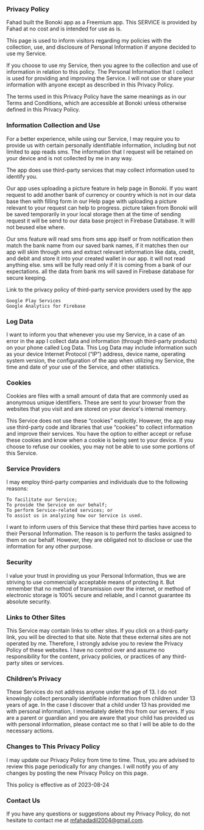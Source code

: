 ### Privacy Policy

Fahad built the Bonoki app as a Freemium app. This SERVICE is provided by Fahad at no cost and is intended for use as is.

This page is used to inform visitors regarding my policies with the collection, use, and disclosure of Personal Information if anyone decided to use my Service.

If you choose to use my Service, then you agree to the collection and use of information in relation to this policy. The Personal Information that I collect is used for providing and improving the Service. I will not use or share your information with anyone except as described in this Privacy Policy.

The terms used in this Privacy Policy have the same meanings as in our Terms and Conditions, which are accessible at Bonoki unless otherwise defined in this Privacy Policy.

### Information Collection and Use

For a better experience, while using our Service, I may require you to provide us with certain personally identifiable information, including but not limited to app reads sms. The information that I request will be retained on your device and is not collected by me in any way.

The app does use third-party services that may collect information used to identify you.

Our app uses uploading a picture feature in help page in Bonoki. If you want request to add another bank of currency or country which is not in our data base then with filling form in our Help page with uploading a picture relevant to your request can help to progress. picture taken from Bonoki will be saved temporarily in your local storage then at the time of sending request it will be send to our data base project in Firebase Database. It willl not beused else where.

Our sms feature will read sms from sms app itself or from notification then match the bank name from our saved bank names, if it matches then our app will skim through sms and extract relevant information like data, credit, and debit and store it into your created wallet in our app. it will not read anything else. sms will be fully read only if it is coming from a bank of our expectations. all the data from bank ms will saved in Firebase database for secure keeping.

Link to the privacy policy of third-party service providers used by the app

    Google Play Services
    Google Analytics for Firebase

### Log Data

I want to inform you that whenever you use my Service, in a case of an error in the app I collect data and information (through third-party products) on your phone called Log Data. This Log Data may include information such as your device Internet Protocol (“IP”) address, device name, operating system version, the configuration of the app when utilizing my Service, the time and date of your use of the Service, and other statistics.

### Cookies

Cookies are files with a small amount of data that are commonly used as anonymous unique identifiers. These are sent to your browser from the websites that you visit and are stored on your device's internal memory.

This Service does not use these “cookies” explicitly. However, the app may use third-party code and libraries that use “cookies” to collect information and improve their services. You have the option to either accept or refuse these cookies and know when a cookie is being sent to your device. If you choose to refuse our cookies, you may not be able to use some portions of this Service.

### Service Providers

I may employ third-party companies and individuals due to the following reasons:

    To facilitate our Service;
    To provide the Service on our behalf;
    To perform Service-related services; or
    To assist us in analyzing how our Service is used.

I want to inform users of this Service that these third parties have access to their Personal Information. The reason is to perform the tasks assigned to them on our behalf. However, they are obligated not to disclose or use the information for any other purpose.

### Security

I value your trust in providing us your Personal Information, thus we are striving to use commercially acceptable means of protecting it. But remember that no method of transmission over the internet, or method of electronic storage is 100% secure and reliable, and I cannot guarantee its absolute security.

### Links to Other Sites

This Service may contain links to other sites. If you click on a third-party link, you will be directed to that site. Note that these external sites are not operated by me. Therefore, I strongly advise you to review the Privacy Policy of these websites. I have no control over and assume no responsibility for the content, privacy policies, or practices of any third-party sites or services.

### Children’s Privacy

These Services do not address anyone under the age of 13. I do not knowingly collect personally identifiable information from children under 13 years of age. In the case I discover that a child under 13 has provided me with personal information, I immediately delete this from our servers. If you are a parent or guardian and you are aware that your child has provided us with personal information, please contact me so that I will be able to do the necessary actions.

### Changes to This Privacy Policy

I may update our Privacy Policy from time to time. Thus, you are advised to review this page periodically for any changes. I will notify you of any changes by posting the new Privacy Policy on this page.

This policy is effective as of 2023-08-24

### Contact Us

If you have any questions or suggestions about my Privacy Policy, do not hesitate to contact me at mfahadadil2004@gmail.com.
